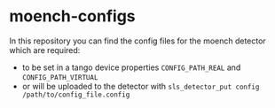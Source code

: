 # moench-configs

In this repository you can find the config files for the moench detector which are required:
* to be set in a tango device properties `CONFIG_PATH_REAL` and `CONFIG_PATH_VIRTUAL`
* or will be uploaded to the detector with `sls_detector_put config /path/to/config_file.config`
